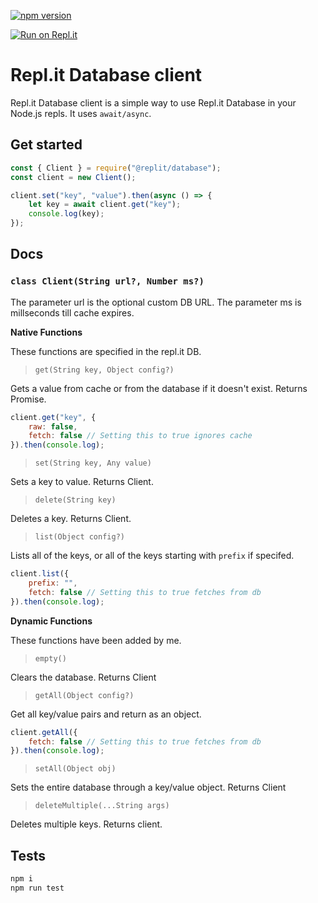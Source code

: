 [![npm version](https://badge.fury.io/js/%40replit%2Fdatabase.svg)](https://badge.fury.io/js/%40replit%2Fdatabase)

[![Run on Repl.it](https://repl.it/badge/github/replit/database-node)](https://repl.it/github/replit/database-node)

# Repl.it Database client
Repl.it Database client is a simple way to use Repl.it Database in your Node.js repls. It uses `await/async`.

## Get started
```js
const { Client } = require("@replit/database");
const client = new Client();

client.set("key", "value").then(async () => {
	let key = await client.get("key");
	console.log(key);
});
```

## Docs
### `class Client(String url?, Number ms?)`
The parameter url is the optional custom DB URL.
The parameter ms is millseconds till cache expires.

**Native Functions**

These functions are specified in the repl.it DB.

> `get(String key, Object config?)`

Gets a value from cache or from the database if it doesn't exist. Returns Promise.
```js
client.get("key", { 
	raw: false,
	fetch: false // Setting this to true ignores cache
}).then(console.log);
```

> `set(String key, Any value)`

Sets a key to value. Returns Client. 

> `delete(String key)`

Deletes a key. Returns Client.

> `list(Object config?)`

Lists all of the keys, or all of the keys starting with `prefix` if specifed.
```js
client.list({ 
	prefix: "",
	fetch: false // Setting this to true fetches from db
}).then(console.log);
```

**Dynamic Functions**

These functions have been added by me.

> `empty()`

Clears the database. Returns Client

> `getAll(Object config?)`

Get all key/value pairs and return as an object.
```js
client.getAll({ 
	fetch: false // Setting this to true fetches from db
}).then(console.log);
```

> `setAll(Object obj)`

Sets the entire database through a key/value object. Returns Client

> `deleteMultiple(...String args)`

Deletes multiple keys. Returns client.

## Tests
```sh
npm i
npm run test
```
